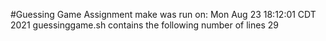 #Guessing Game Assignment
make was run on:
Mon Aug 23 18:12:01 CDT 2021
guessinggame.sh contains the following number of lines
29
